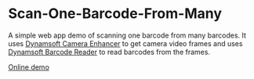 # Scan-One-Barcode-From-Many

A simple web app demo of scanning one barcode from many barcodes. It uses [Dynamsoft Camera Enhancer](https://www.dynamsoft.com/camera-enhancer/docs/introduction/) to get camera video frames and uses [Dynamsoft Barcode Reader](https://www.dynamsoft.com/barcode-reader/overview/) to read barcodes from the frames.

[Online demo](https://blog.xulihang.me/Scan-One-Barcode-From-Many/)
